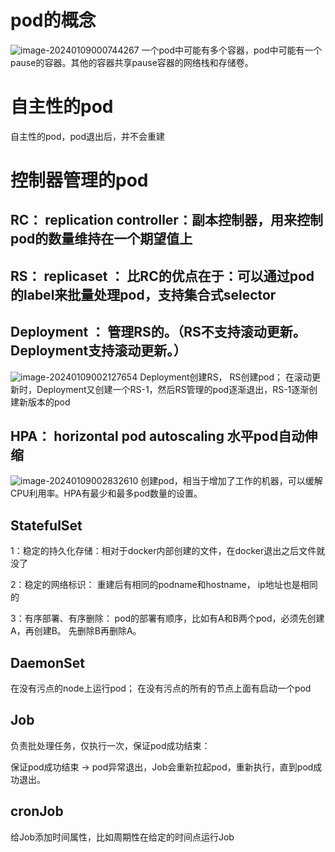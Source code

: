 # pod的概念

![image-20240109000744267](C:\Users\Bowen\AppData\Roaming\Typora\typora-user-images\image-20240109000744267.png)
一个pod中可能有多个容器，pod中可能有一个pause的容器。其他的容器共享pause容器的网络栈和存储卷。

# 自主性的pod

自主性的pod，pod退出后，并不会重建

# 控制器管理的pod

## RC： replication controller：副本控制器，用来控制pod的数量维持在一个期望值上

## RS： replicaset ： 比RC的优点在于：可以通过pod的label来批量处理pod，支持集合式selector

## Deployment ： 管理RS的。（RS不支持滚动更新。Deployment支持滚动更新。）

![image-20240109002127654](C:\Users\Bowen\AppData\Roaming\Typora\typora-user-images\image-20240109002127654.png)
Deployment创建RS， RS创建pod； 在滚动更新时，Deployment又创建一个RS-1，然后RS管理的pod逐渐退出，RS-1逐渐创建新版本的pod



## HPA： horizontal  pod  autoscaling 水平pod自动伸缩

![image-20240109002832610](C:\Users\Bowen\AppData\Roaming\Typora\typora-user-images\image-20240109002832610.png)
创建pod，相当于增加了工作的机器，可以缓解CPU利用率。HPA有最少和最多pod数量的设置。



## StatefulSet

1：稳定的持久化存储：相对于docker内部创建的文件，在docker退出之后文件就没了

2：稳定的网络标识： 重建后有相同的podname和hostname， ip地址也是相同的

3：有序部署、有序删除： pod的部署有顺序，比如有A和B两个pod，必须先创建A，再创建B。 先删除B再删除A。



## DaemonSet

在没有污点的node上运行pod；  在没有污点的所有的节点上面有启动一个pod



## Job

负责批处理任务，仅执行一次，保证pod成功结束：

保证pod成功结束 →  pod异常退出，Job会重新拉起pod，重新执行，直到pod成功退出。



## cronJob

给Job添加时间属性，比如周期性在给定的时间点运行Job